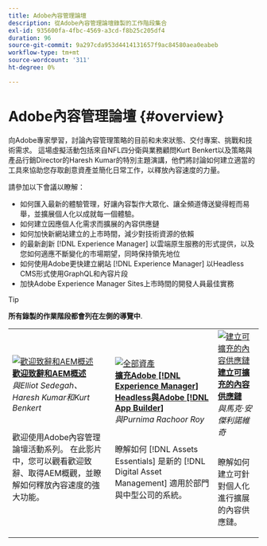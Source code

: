 ```yaml
---
title: Adobe內容管理論壇
description: 從Adobe內容管理論壇錄製的工作階段集合
exl-id: 935600fa-4fbc-4569-a3cd-f8b25c205df4
duration: 96
source-git-commit: 9a297cda953d4414131657f9ac84580aea0eabeb
workflow-type: tm+mt
source-wordcount: '311'
ht-degree: 0%

---
```


# Adobe內容管理論壇 {#overview}

向Adobe專家學習，討論內容管理策略的目前和未來狀態、交付專案、挑戰和技術需求。 這場虛擬活動包括來自NFL四分衛與業務顧問Kurt Benkert以及策略與產品行銷Director的Haresh Kumar的特別主題演講，他們將討論如何建立適當的工具來協助您存取創意資產並簡化日常工作，以釋放內容速度的力量。

請參加以下會議以瞭解：

* 如何匯入最新的體驗管理，好讓內容製作大眾化、讓全頻道傳送變得輕而易舉，並擴展個人化以成就每一個體驗。
* 如何建立因應個人化需求而擴展的內容供應鏈
* 如何加快新網站建立的上市時間，減少對技術資源的依賴
* 的最新創新 [!DNL Experience Manager] 以雲端原生服務的形式提供，以及您如何適應不斷變化的市場期望，同時保持領先地位
* 如何使用Adobe更快建立網站 [!DNL Experience Manager] 以Headless CMS形式使用GraphQL和內容片段
* 加快Adobe Experience Manager Sites上市時間的開發人員最佳實務

>[!TIP]
>
>**所有錄製的作業階段都會列在左側的導覽中**.

<table>
  <tr>
   <td>
      <a href="2022/welcome.md">
      <img alt="歡迎致辭和AEM概述" src="assets/welcome.png" >
      </a>
      <div>
         <a href="2022/welcome.md"><strong>歡迎致辭和AEM概述</strong></a>         
         <br/><em>與Elliot Sedegah、Haresh Kumar和Kurt Benkert</em>
      </div>
      <p>
        <br/>
         歡迎使用Adobe內容管理論壇活動系列。 在此影片中，您可以觀看歡迎致辭、取得AEM概觀，並瞭解如何釋放內容速度的強大功能。
      </p>
   </td>
   <td>
      <a href="2022/assets-for-all.md">
      <img alt="全部資產" src="assets/assets-for-all.png" >
      </a>
      <div>
         <a href="2022/assets-for-all.md"><strong>擴充Adobe [!DNL Experience Manager] Headless與Adobe [!DNL App Builder]</strong></a>         
         <br/><em>與Purnima Rachoor Roy</em>
      </div>
      <p>
        <br/>
          瞭解如何 [!DNL Assets Essentials] 是新的 [!DNL Digital Asset Management] 適用於部門與中型公司的系統。
      </p>
   </td>
   <td>
      <a href="2022/supply-chain.md">
      <img alt="建立可擴充的內容供應鏈" src="assets/supply-chain.png" />
      </a>
      <div>
         <a href="2022/supply-chain.md"><strong>建立可擴充的內容供應鏈</strong></a>         
         <br/><em>與馬克·安傑利諾維奇</em>
      </div>
      <p>
        <br/>
         瞭解如何建立可針對個人化進行擴展的內容供應鏈。
      </p>
   </td>
  </tr>
</table>
